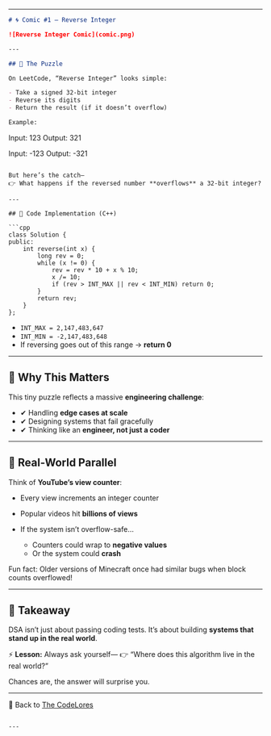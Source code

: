 

---

```markdown
# 🌀 Comic #1 – Reverse Integer  

![Reverse Integer Comic](comic.png)

---

## 🔹 The Puzzle  

On LeetCode, “Reverse Integer” looks simple:  

- Take a signed 32-bit integer  
- Reverse its digits  
- Return the result (if it doesn’t overflow)  

Example:  

```

Input: 123
Output: 321

Input: -123
Output: -321

````

But here’s the catch—  
👉 What happens if the reversed number **overflows** a 32-bit integer?

---

## 🔹 Code Implementation (C++)  

```cpp
class Solution {
public:
    int reverse(int x) {
        long rev = 0;
        while (x != 0) {
            rev = rev * 10 + x % 10;
            x /= 10;
            if (rev > INT_MAX || rev < INT_MIN) return 0; 
        }
        return rev;
    }
};
````

* `INT_MAX = 2,147,483,647`
* `INT_MIN = -2,147,483,648`
* If reversing goes out of this range → **return 0**

---

## 🔹 Why This Matters

This tiny puzzle reflects a massive **engineering challenge**:

* ✔ Handling **edge cases at scale**
* ✔ Designing systems that fail gracefully
* ✔ Thinking like an **engineer, not just a coder**

---

## 🔹 Real-World Parallel

Think of **YouTube’s view counter**:

* Every view increments an integer counter
* Popular videos hit **billions of views**
* If the system isn’t overflow-safe…

  * Counters could wrap to **negative values**
  * Or the system could **crash**

Fun fact: Older versions of Minecraft once had similar bugs when block counts overflowed!

---

## 🔹 Takeaway

DSA isn’t just about passing coding tests.
It’s about building **systems that stand up in the real world**.

⚡ **Lesson:** Always ask yourself—
👉 “Where does this algorithm live in the real world?”

Chances are, the answer will surprise you.

---

🔗 Back to [The CodeLores](../../README.md)

```

---


```
